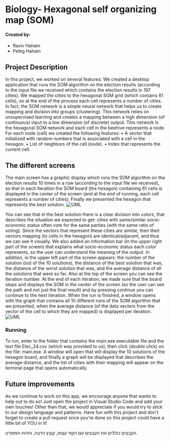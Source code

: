 # Biology- Hexagonal self organizing map (SOM)

#### Created by:
- Raviv Haham
- Peleg Haham

Project Description
-
In this project, we worked on several features:
We created a desktop application that runs the SOM algorithm on the election results (according to the input file we received which contains the election results in 197 cities).
We mapped the cities to the hexagonal SOM grid (which contains 61 cells), so at the end of the process each cell represents a number of cities.
In fact, the SOM network is a simple neural network that helps us to create mapping and division into groups (clustering).
This network relies on unsupervised learning and creates a mapping between a high dimension (of continuous) input to a low dimension (of discrete) output.
This network is the hexagonal SOM network and each cell in the beehive represents a node.
For each node (cell) we created the following features:
• A vector that initialized with random numbers that is associated with a cell in the hexagon.
• List of neighbors of the cell (node).
• Index that represents the current cell.

The different screens
-
The main screen has a graphic display which runs the SOM algorithm on the election results 10 times in a row (according to the input file we received), so that in each iteration the SOM board (the hexagon) containing 61 cells is displayed in the center of the screen (and at the end of running, each cell represents a number of cities).
Finally we presented the hexagon that represents the best solution.
![UML](https://imgur.com/VpORHu0.png)

You can see that in the best solution there is a clear division into colors, that describes the situation we expected to get: cities with same/similar socio-economic status often vote for the same parties (with the same ratio of voting). Since the vectors that represent these cities are similar, then their vectors mapping (to cells in the hexagon) are identical/adjacent, and thus we can see it visually.
We also added an information bar (in the upper right part of the screen) that explains what socio-economic status each color represents, so the user can understand the meaning of the output.
In addition, in the upper left part of the screen appears: the number of the solution (out of the 10 solutions), the distance of the best solution that was, the distance of the worst solution that was, and the average distance of all the solutions that were so far.
Also at the top of the screen you can see the iteration number. At the end of each iteration, we made sure that the board stops and displays the SOM in the center of the screen (so the user can see the path and not just the final result) and by pressing continue you can continue to the next iteration.
When the run is finished, a window opens with the graph that contains all 10 different runs of the SOM algorithm that we presented, when the average distance (of the data vectors from the vector of the cell to which they are mapped) is displayed per iteration.
![UML](https://imgur.com/7d3ETXi.png)




### Running
To run, enter to the folder that contains the main.exe executable file and the text file Elec_24.csv (which was provided to us), then click (double click) on the file: main.exe. A window will open that will display the 10 solutions of the hexagon board, and finally a graph will be displayed that describes the average distance, and the list of cities with their mapping will appear on the terminal page that opens automatically.



## Future improvements

As we continue to work on this app, we encourage anyone that wants to help out to do so!
Just open the project in Visual Studio Code and add your own touches!
Other than that, we would appreciate if you would try to stick to our design language and patterns.
Have fun with this project and don't forget to create a pull request once you're done so this project could have a little bit of YOU in it!






הקבצים כוללים את הקבצים עם הקוד עצמו, קובץ הרצה, והדוח המפורט.
